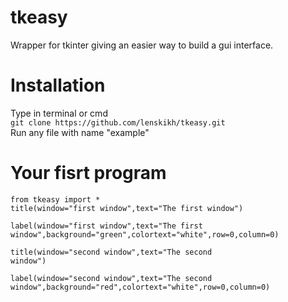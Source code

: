# tkeasy
Wrapper for tkinter giving an easier way to build a gui interface.

<h1>Installation</h1>
Type in terminal or cmd</br>
<code>git clone https://github.com/lenskikh/tkeasy.git</code></br>
Run any file with name "example"

<h1>Your fisrt program</h1>
<code>from tkeasy import *</code></br>
<code>title(window="first window",text="The first window")</code></br>

<code>label(window="first window",text="The first window",background="green",colortext="white",row=0,column=0)</code></br>

<code>title(window="second window",text="The second window")</code></br>

<code>label(window="second window",text="The second window",background="red",colortext="white",row=0,column=0)</code>
